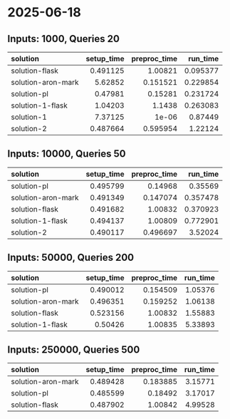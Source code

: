 # 2025-06-18

## Inputs: 1000, Queries 20

| solution           |   setup_time |   preproc_time |   run_time |
|:-------------------|-------------:|---------------:|-----------:|
| solution-flask     |     0.491125 |       1.00821  |   0.095377 |
| solution-aron-mark |     5.62852  |       0.151521 |   0.229854 |
| solution-pl        |     0.47981  |       0.15281  |   0.231724 |
| solution-1-flask   |     1.04203  |       1.1438   |   0.263083 |
| solution-1         |     7.37125  |       1e-06    |   0.87449  |
| solution-2         |     0.487664 |       0.595954 |   1.22124  |

## Inputs: 10000, Queries 50

| solution           |   setup_time |   preproc_time |   run_time |
|:-------------------|-------------:|---------------:|-----------:|
| solution-pl        |     0.495799 |       0.14968  |   0.35569  |
| solution-aron-mark |     0.491349 |       0.147074 |   0.357478 |
| solution-flask     |     0.491682 |       1.00832  |   0.370923 |
| solution-1-flask   |     0.494137 |       1.00809  |   0.772901 |
| solution-2         |     0.490117 |       0.496697 |   3.52024  |

## Inputs: 50000, Queries 200

| solution           |   setup_time |   preproc_time |   run_time |
|:-------------------|-------------:|---------------:|-----------:|
| solution-pl        |     0.490012 |       0.154509 |    1.05376 |
| solution-aron-mark |     0.496351 |       0.159252 |    1.06138 |
| solution-flask     |     0.523156 |       1.00832  |    1.55883 |
| solution-1-flask   |     0.50426  |       1.00835  |    5.33893 |

## Inputs: 250000, Queries 500

| solution           |   setup_time |   preproc_time |   run_time |
|:-------------------|-------------:|---------------:|-----------:|
| solution-aron-mark |     0.489428 |       0.183885 |    3.15771 |
| solution-pl        |     0.485599 |       0.18492  |    3.17017 |
| solution-flask     |     0.487902 |       1.00842  |    4.99528 |